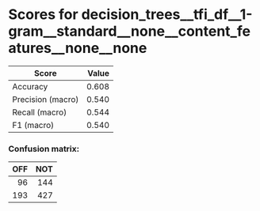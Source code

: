 # Scores for decision_trees__tfi_df__1-gram__standard__none__content_features__none__none
|      Score      |Value|
|-----------------|----:|
|Accuracy         |0.608|
|Precision (macro)|0.540|
|Recall (macro)   |0.544|
|F1 (macro)       |0.540|

### Confusion matrix:
|OFF|NOT|
|--:|--:|
| 96|144|
|193|427|
